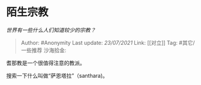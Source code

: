 # 陌生宗教
*世界有一些什么人们知道较少的宗教？*

> Author: #Anonymity
> Last update: *23/07/2021*
> Link: [[对立]]
> Tag: #其它/一些推荐
> 沙海拾金:

耆那教是一个很值得注意的教派。

搜索一下什么叫做“萨恩塔拉”（santhara)。
